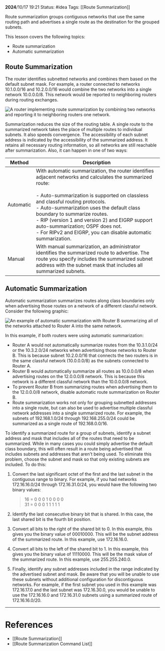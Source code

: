 **2024**/10/17 19:21
Status: #idea
Tags: [[Route Summarization]]

Route summarization groups contiguous networks that use the same routing path and advertises a single route as the destination for the grouped subnets.

This lesson covers the following topics:

- Route summarization
- Automatic summarization

## Route Summarization

The router identifies subnetted networks and combines them based on the default subnet mask. For example, a router connected to networks 10.1.0.0/16 and 10.2.0.0/16 would combine the two networks into a single network 10.0.0.0/8. This network would be reported to neighboring routers during routing exchanges.

![A router implementing route summarization by combining two networks and reporting it to neighboring routers one network.](https://cdn.testout.com/_version_7024/ccna2020v7-en-us/en-us/resources/text/t_rtg_summ_ccna7/summarization-01.png)

Summarization reduces the size of the routing table. A single route to the summarized network takes the place of multiple routes to individual subnets. It also speeds convergence. The accessibility of each subnet address is indicated by the accessibility of the summarized address. It retains all necessary routing information, so all networks are still reachable after summarization. Also, it can happen in one of two ways:

| Method    | Description                                                                                                                                                                                                                                                                                                                                                                                                                              |
| --------- | ---------------------------------------------------------------------------------------------------------------------------------------------------------------------------------------------------------------------------------------------------------------------------------------------------------------------------------------------------------------------------------------------------------------------------------------- |
| Automatic | With automatic summarization, the router identifies adjacent networks and calculates the summarized route:<br><br>- Auto-summarization is supported on classless and classful routing protocols.<br>- Auto-summarization uses the default class boundary to summarize routes.<br>- RIP (version 1 and version 2) and EIGRP support auto-summarization; OSPF does not.<br>- For RIPv2 and EIGRP, you can disable automatic summarization. |
| Manual    | With manual summarization, an administrator identifies the summarized route to advertise. The route you specify includes the summarized subnet address with the subnet mask that includes all summarized subnets.                                                                                                                                                                                                                        |

## Automatic Summarization

Automatic summarization summarizes routes along class boundaries only when advertising those routes on a network of a different classful network. Consider the following graphic:

![An example of automatic summarization with Router B summarizing all of the networks attached to Router A into the same network.](https://cdn.testout.com/_version_7024/ccna2020v7-en-us/en-us/resources/text/t_rtg_summ_ccna7/rtg_summ.png)  

In this example, if both routers were using automatic summarization:

- Router A would not automatically summarize routes from the 10.3.1.0/24 or the 10.3.2.0/24 networks when advertising those networks to Router B. This is because subnet 10.2.0.0/16 that connects the two routers is in the same classful network (10.0.0.0/8) as the subnets connected to Router A.
- Router B would automatically summarize all routes as 10.0.0.0/8 when advertising routes on the 12.0.0.0/8 network. This is because this network is a different classful network than the 10.0.0.0/8 network.
- To prevent Router B from summarizing routes when advertising them to the 12.0.0.0/8 network, disable automatic route summarization on Router B.
- Route summarization works not only for grouping subnetted addresses into a single route, but can also be used to advertise multiple classful network addresses into a single summarized route. For example, the subnets of 192.168.1.0/24 through 192.168.255.0/24 could be summarized as a single route of 192.168.0.0/16.

To identify a summarized route for a group of subnets, identify a subnet address and mask that includes all of the routes that need to be summarized. While in many cases you could simply advertise the default class boundary, this will often result in a route being advertised that includes subnets and addresses that aren't being used. To eliminate this problem, choose the subnet and mask so that only existing subnets are included. To do this:

1. Convert the last significant octet of the first and the last subnet in the contiguous range to binary. For example, if you had networks 172.16.16.0/24 through 172.16.31.0/24, you would have the following two binary values:
    
    > 16 = 0 0 0 1 0 0 0 0  
    > 31 = 0 0 0 1 1 1 1 1
    
2. Identify the last consecutive binary bit that is shared. In this case, the last shared bit is the fourth bit position.
3. Convert all bits to the right of the shared bit to 0. In this example, this gives you the binary value of 00010000. This will be the subnet address of the summarized route. In this example, use 172.16.16.0.
4. Convert all bits to the left of the shared bit to 1. In this example, this gives you the binary value of 11110000. This will be the mask value of the summarized route. In this example, use 255.255.240.0.
5. Finally, identify any subnet addresses included in the range indicated by the advertised subnet and mask. Be aware that you will be unable to use these subnets without additional configuration for discontiguous networks. For example, if the first subnet you used in this example was 172.16.17.0 and the last subnet was 172.16.30.0, you would be unable to use the 172.16.16.0 and 172.16.31.0 subnets using a summarized route of 172.16.16.0/20.






---
# References

- [[Route Summarization]]
- [[Route Summarization Command List]]
